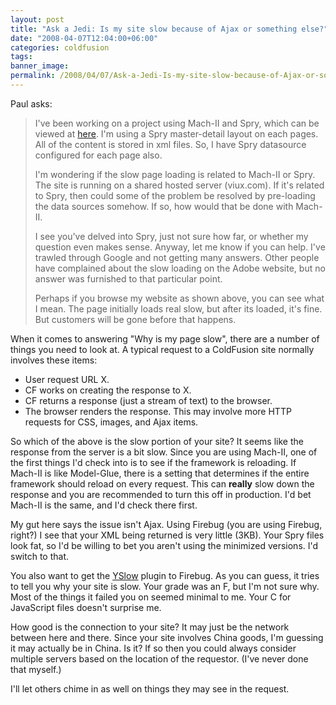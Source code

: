 ```yaml
---
layout: post
title: "Ask a Jedi: Is my site slow because of Ajax or something else?"
date: "2008-04-07T12:04:00+06:00"
categories: coldfusion 
tags: 
banner_image: 
permalink: /2008/04/07/Ask-a-Jedi-Is-my-site-slow-because-of-Ajax-or-something-else
---
```


Paul asks:

<blockquote>
<p>
I've been working on a project using Mach-II and Spry, which can be viewed at <a href="http://www.china-buy.com/chinabuy_new_machii/index.cfm?event=showMain">here</a>. I'm using a Spry master-detail layout on each pages. All of the content is stored in xml files. So, I have Spry datasource configured for each page also.

I'm wondering if the slow page loading is related to Mach-II or Spry. The site is running on a shared hosted server (viux.com). If it's related to Spry, then could some of the problem be resolved by pre-loading the data sources somehow.
If so, how would that be done with Mach-II.

I see you've delved into Spry, just not sure how far, or whether my question even makes sense. Anyway, let me
know if you can help. I've trawled through Google and not getting many answers. Other people have complained about the slow loading on the Adobe website, but no answer was furnished to that particular point.

Perhaps if you browse my website as shown above, you can see what I mean. The page initially loads real slow, but after its loaded, it's fine. But customers will be gone before that
happens.
</p>
</blockquote>

When it comes to answering "Why is my page slow", there are a number of things you need to look at. A typical request to a ColdFusion site normally involves these items:

<ul>
<li>User request URL X.
<li>CF works on creating the response to X.
<li>CF returns a response (just a stream of text) to the browser.
<li>The browser renders the response. This may involve more HTTP requests for CSS, images, and Ajax items.
</ul>

So which of the above is the slow portion of your site? It seems like the response from the server is a bit slow. Since you are using Mach-II, one of the first things I'd check into is to see if the framework is reloading. If Mach-II is like Model-Glue, there is a setting that determines if the entire framework should reload on every request. This can <b>really</b> slow down the response and you are recommended to turn this off in production. I'd bet Mach-II is the same, and I'd check there first. 

My gut here says the issue isn't Ajax. Using Firebug (you are using Firebug, right?) I see that your XML being returned is very little (3KB). Your Spry files look fat, so I'd be willing to bet you aren't using the minimized versions. I'd switch to that. 

You also want to get the <a href="http://developer.yahoo.com/yslow/">YSlow</a> plugin to Firebug. As you can guess, it tries to tell you why your site is slow. Your grade was an F, but I'm not sure why. Most of the things it failed you on seemed minimal to me. Your C for JavaScript files doesn't surprise me. 

How good is the connection to your site? It may just be the network between here and there. Since your site involves China goods, I'm guessing it may actually be in China. Is it? If so then you could always consider multiple servers based on the location of the requestor. (I've never done that myself.)

I'll let others chime in as well on things they may see in the request.